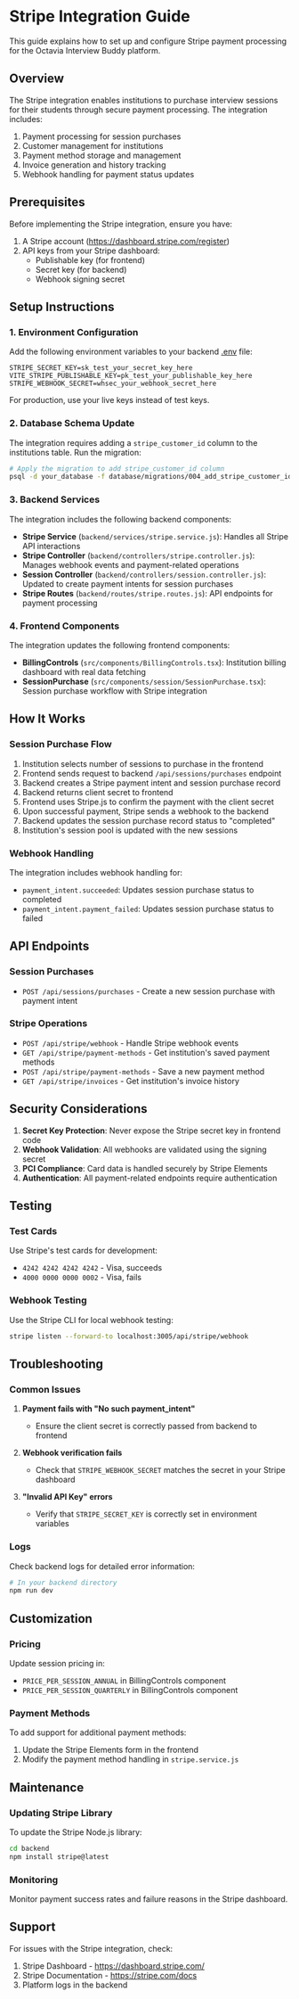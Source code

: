 # Stripe Integration Guide

This guide explains how to set up and configure Stripe payment processing for the Octavia Interview Buddy platform.

## Overview

The Stripe integration enables institutions to purchase interview sessions for their students through secure payment processing. The integration includes:

1. Payment processing for session purchases
2. Customer management for institutions
3. Payment method storage and management
4. Invoice generation and history tracking
5. Webhook handling for payment status updates

## Prerequisites

Before implementing the Stripe integration, ensure you have:

1. A Stripe account (https://dashboard.stripe.com/register)
2. API keys from your Stripe dashboard:
   - Publishable key (for frontend)
   - Secret key (for backend)
   - Webhook signing secret

## Setup Instructions

### 1. Environment Configuration

Add the following environment variables to your backend [.env](file:///Users/simon/AI%20interview%20Buddy%20/octavia-interview-buddy/backend/.env.example) file:

```env
STRIPE_SECRET_KEY=sk_test_your_secret_key_here
VITE_STRIPE_PUBLISHABLE_KEY=pk_test_your_publishable_key_here
STRIPE_WEBHOOK_SECRET=whsec_your_webhook_secret_here
```

For production, use your live keys instead of test keys.

### 2. Database Schema Update

The integration requires adding a `stripe_customer_id` column to the institutions table. Run the migration:

```bash
# Apply the migration to add stripe_customer_id column
psql -d your_database -f database/migrations/004_add_stripe_customer_id_column.sql
```

### 3. Backend Services

The integration includes the following backend components:

- **Stripe Service** (`backend/services/stripe.service.js`): Handles all Stripe API interactions
- **Stripe Controller** (`backend/controllers/stripe.controller.js`): Manages webhook events and payment-related operations
- **Session Controller** (`backend/controllers/session.controller.js`): Updated to create payment intents for session purchases
- **Stripe Routes** (`backend/routes/stripe.routes.js`): API endpoints for payment processing

### 4. Frontend Components

The integration updates the following frontend components:

- **BillingControls** (`src/components/BillingControls.tsx`): Institution billing dashboard with real data fetching
- **SessionPurchase** (`src/components/session/SessionPurchase.tsx`): Session purchase workflow with Stripe integration

## How It Works

### Session Purchase Flow

1. Institution selects number of sessions to purchase in the frontend
2. Frontend sends request to backend `/api/sessions/purchases` endpoint
3. Backend creates a Stripe payment intent and session purchase record
4. Backend returns client secret to frontend
5. Frontend uses Stripe.js to confirm the payment with the client secret
6. Upon successful payment, Stripe sends a webhook to the backend
7. Backend updates the session purchase record status to "completed"
8. Institution's session pool is updated with the new sessions

### Webhook Handling

The integration includes webhook handling for:

- `payment_intent.succeeded`: Updates session purchase status to completed
- `payment_intent.payment_failed`: Updates session purchase status to failed

## API Endpoints

### Session Purchases
- `POST /api/sessions/purchases` - Create a new session purchase with payment intent

### Stripe Operations
- `POST /api/stripe/webhook` - Handle Stripe webhook events
- `GET /api/stripe/payment-methods` - Get institution's saved payment methods
- `POST /api/stripe/payment-methods` - Save a new payment method
- `GET /api/stripe/invoices` - Get institution's invoice history

## Security Considerations

1. **Secret Key Protection**: Never expose the Stripe secret key in frontend code
2. **Webhook Validation**: All webhooks are validated using the signing secret
3. **PCI Compliance**: Card data is handled securely by Stripe Elements
4. **Authentication**: All payment-related endpoints require authentication

## Testing

### Test Cards

Use Stripe's test cards for development:
- `4242 4242 4242 4242` - Visa, succeeds
- `4000 0000 0000 0002` - Visa, fails

### Webhook Testing

Use the Stripe CLI for local webhook testing:
```bash
stripe listen --forward-to localhost:3005/api/stripe/webhook
```

## Troubleshooting

### Common Issues

1. **Payment fails with "No such payment_intent"**
   - Ensure the client secret is correctly passed from backend to frontend

2. **Webhook verification fails**
   - Check that `STRIPE_WEBHOOK_SECRET` matches the secret in your Stripe dashboard

3. **"Invalid API Key" errors**
   - Verify that `STRIPE_SECRET_KEY` is correctly set in environment variables

### Logs

Check backend logs for detailed error information:
```bash
# In your backend directory
npm run dev
```

## Customization

### Pricing

Update session pricing in:
- `PRICE_PER_SESSION_ANNUAL` in BillingControls component
- `PRICE_PER_SESSION_QUARTERLY` in BillingControls component

### Payment Methods

To add support for additional payment methods:
1. Update the Stripe Elements form in the frontend
2. Modify the payment method handling in `stripe.service.js`

## Maintenance

### Updating Stripe Library

To update the Stripe Node.js library:
```bash
cd backend
npm install stripe@latest
```

### Monitoring

Monitor payment success rates and failure reasons in the Stripe dashboard.

## Support

For issues with the Stripe integration, check:
1. Stripe Dashboard - https://dashboard.stripe.com/
2. Stripe Documentation - https://stripe.com/docs
3. Platform logs in the backend
